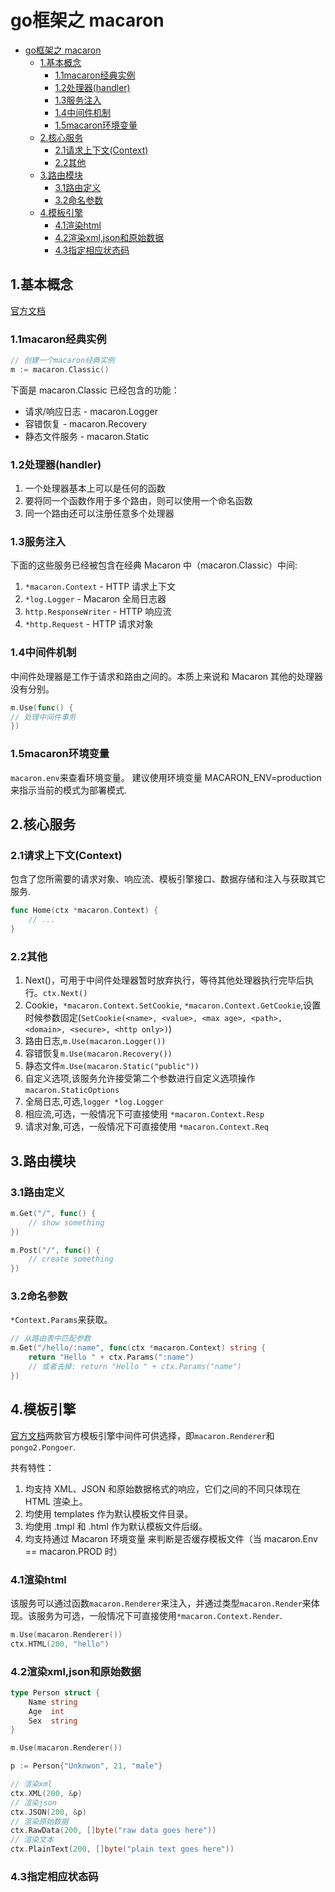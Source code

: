 # go框架之 macaron

<!-- TOC -->

- [go框架之 macaron](#go%e6%a1%86%e6%9e%b6%e4%b9%8b-macaron)
  - [1.基本概念](#1%e5%9f%ba%e6%9c%ac%e6%a6%82%e5%bf%b5)
    - [1.1macaron经典实例](#11macaron%e7%bb%8f%e5%85%b8%e5%ae%9e%e4%be%8b)
    - [1.2处理器(handler)](#12%e5%a4%84%e7%90%86%e5%99%a8handler)
    - [1.3服务注入](#13%e6%9c%8d%e5%8a%a1%e6%b3%a8%e5%85%a5)
    - [1.4中间件机制](#14%e4%b8%ad%e9%97%b4%e4%bb%b6%e6%9c%ba%e5%88%b6)
    - [1.5macaron环境变量](#15macaron%e7%8e%af%e5%a2%83%e5%8f%98%e9%87%8f)
  - [2.核心服务](#2%e6%a0%b8%e5%bf%83%e6%9c%8d%e5%8a%a1)
    - [2.1请求上下文(Context)](#21%e8%af%b7%e6%b1%82%e4%b8%8a%e4%b8%8b%e6%96%87context)
    - [2.2其他](#22%e5%85%b6%e4%bb%96)
  - [3.路由模块](#3%e8%b7%af%e7%94%b1%e6%a8%a1%e5%9d%97)
    - [3.1路由定义](#31%e8%b7%af%e7%94%b1%e5%ae%9a%e4%b9%89)
    - [3.2命名参数](#32%e5%91%bd%e5%90%8d%e5%8f%82%e6%95%b0)
  - [4.模板引擎](#4%e6%a8%a1%e6%9d%bf%e5%bc%95%e6%93%8e)
    - [4.1渲染html](#41%e6%b8%b2%e6%9f%93html)
    - [4.2渲染xml,json和原始数据](#42%e6%b8%b2%e6%9f%93xmljson%e5%92%8c%e5%8e%9f%e5%a7%8b%e6%95%b0%e6%8d%ae)
    - [4.3指定相应状态码](#43%e6%8c%87%e5%ae%9a%e7%9b%b8%e5%ba%94%e7%8a%b6%e6%80%81%e7%a0%81)

<!-- /TOC -->

## 1.基本概念

[官方文档](https://go-macaron.com/docs/middlewares)

### 1.1macaron经典实例

```go
// 创建一个macaron经典实例
m := macaron.Classic()
```

下面是 macaron.Classic 已经包含的功能：

- 请求/响应日志 - macaron.Logger
- 容错恢复 - macaron.Recovery
- 静态文件服务 - macaron.Static

### 1.2处理器(handler)

1. 一个处理器基本上可以是任何的函数
2. 要将同一个函数作用于多个路由，则可以使用一个命名函数
3. 同一个路由还可以注册任意多个处理器

### 1.3服务注入

下面的这些服务已经被包含在经典 Macaron 中（macaron.Classic）中间:

1. `*macaron.Context` - HTTP 请求上下文
2. `*log.Logger` - Macaron 全局日志器
3. `http.ResponseWriter` - HTTP 响应流
4. `*http.Request` - HTTP 请求对象

### 1.4中间件机制

中间件处理器是工作于请求和路由之间的。本质上来说和 Macaron 其他的处理器没有分别。

```go
m.Use(func() {
// 处理中间件事务
})
```

### 1.5macaron环境变量

`macaron.env`来查看环境变量。
建议使用环境变量 MACARON_ENV=production 来指示当前的模式为部署模式.

## 2.核心服务

### 2.1请求上下文(Context)

包含了您所需要的请求对象、响应流、模板引擎接口、数据存储和注入与获取其它服务.

```go
func Home(ctx *macaron.Context) {
    // ...
}
```

### 2.2其他

1. Next()，可用于中间件处理器暂时放弃执行，等待其他处理器执行完毕后执行。`ctx.Next()`
2. Cookie，`*macaron.Context.SetCookie`, `*macaron.Context.GetCookie`,设置时候参数固定(`SetCookie(<name>, <value>, <max age>, <path>, <domain>, <secure>, <http only>)`)
3. 路由日志,`m.Use(macaron.Logger())`
4. 容错恢复`m.Use(macaron.Recovery())`
5. 静态文件`m.Use(macaron.Static("public"))`
6. 自定义选项,该服务允许接受第二个参数进行自定义选项操作`macaron.StaticOptions`
7. 全局日志,可选,`logger *log.Logger`
8. 相应流,可选，一般情况下可直接使用 `*macaron.Context.Resp`
9. 请求对象,可选，一般情况下可直接使用 `*macaron.Context.Req`

## 3.路由模块

### 3.1路由定义

```go
m.Get("/", func() {
    // show something
})

m.Post("/", func() {
    // create something
})
```

### 3.2命名参数

`*Context.Params`来获取。

```go
// 从路由表中匹配参数
m.Get("/hello/:name", func(ctx *macaron.Context) string {
    return "Hello " + ctx.Params(":name")
    // 或者去掉: return "Hello " + ctx.Params("name")
})
```

## 4.模板引擎

[官方文档](https://gowalker.org/html/template)两款官方模板引擎中间件可供选择，即`macaron.Renderer`和`pongo2.Pongoer`.

共有特性：

1. 均支持 XML、JSON 和原始数据格式的响应，它们之间的不同只体现在 HTML 渲染上。
2. 均使用 templates 作为默认模板文件目录。
3. 均使用 .tmpl 和 .html 作为默认模板文件后缀。
4. 均支持通过 Macaron 环境变量 来判断是否缓存模板文件（当 macaron.Env == macaron.PROD 时）

### 4.1渲染html

该服务可以通过函数`macaron.Renderer`来注入，并通过类型`macaron.Render`来体现。该服务为可选，一般情况下可直接使用`*macaron.Context.Render`.

```go
m.Use(macaron.Renderer())
ctx.HTML(200, "hello")
```

### 4.2渲染xml,json和原始数据

```go
type Person struct {
    Name string
    Age  int
    Sex  string
}

m.Use(macaron.Renderer())

p := Person{"Unknwon", 21, "male"}

// 渲染xml
ctx.XML(200, &p)
// 渲染json
ctx.JSON(200, &p)
// 渲染原始数据
ctx.RawData(200, []byte("raw data goes here"))
// 渲染文本
ctx.PlainText(200, []byte("plain text goes here"))
```

### 4.3指定相应状态码
